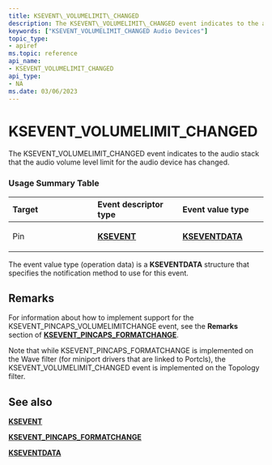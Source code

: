 ```yaml
---
title: KSEVENT\_VOLUMELIMIT\_CHANGED
description: The KSEVENT\_VOLUMELIMIT\_CHANGED event indicates to the audio stack that the audio volume level limit for the audio device has changed.
keywords: ["KSEVENT_VOLUMELIMIT_CHANGED Audio Devices"]
topic_type:
- apiref
ms.topic: reference
api_name:
- KSEVENT_VOLUMELIMIT_CHANGED
api_type:
- NA
ms.date: 03/06/2023
---
```



# KSEVENT\_VOLUMELIMIT\_CHANGED


The KSEVENT\_VOLUMELIMIT\_CHANGED event indicates to the audio stack that the audio volume level limit for the audio device has changed.

### <span id="usage_summary_table"></span><span id="USAGE_SUMMARY_TABLE"></span> Usage Summary Table

<table>
<colgroup>
<col width="33%" />
<col width="33%" />
<col width="33%" />
</colgroup>
<thead>
<tr class="header">
<th align="left">Target</th>
<th align="left">Event descriptor type</th>
<th align="left">Event value type</th>
</tr>
</thead>
<tbody>
<tr class="odd">
<td align="left"><p>Pin</p></td>
<td align="left"><p><a href="/windows-hardware/drivers/stream/ksevent-structure" data-raw-source="[&lt;strong&gt;KSEVENT&lt;/strong&gt;](../stream/ksevent-structure.md)"><strong>KSEVENT</strong></a></p></td>
<td align="left"><p><a href="/windows-hardware/drivers/ddi/ks/ns-ks-kseventdata" data-raw-source="[&lt;strong&gt;KSEVENTDATA&lt;/strong&gt;](/windows-hardware/drivers/ddi/ks/ns-ks-kseventdata)"><strong>KSEVENTDATA</strong></a></p></td>
</tr>
</tbody>
</table>

 

The event value type (operation data) is a **KSEVENTDATA** structure that specifies the notification method to use for this event.

## Remarks

For information about how to implement support for the KSEVENT\_PINCAPS\_VOLUMELIMITCHANGE event, see the **Remarks** section of [**KSEVENT\_PINCAPS\_FORMATCHANGE**](ksevent-pincaps-formatchange.md).

Note that while KSEVENT\_PINCAPS\_FORMATCHANGE is implemented on the Wave filter (for miniport drivers that are linked to Portcls), the KSEVENT\_VOLUMELIMIT\_CHANGED event is implemented on the Topology filter.

## <span id="see_also"></span>See also


[**KSEVENT**](../stream/ksevent-structure.md)

[**KSEVENT\_PINCAPS\_FORMATCHANGE**](ksevent-pincaps-formatchange.md)

[**KSEVENTDATA**](/windows-hardware/drivers/ddi/ks/ns-ks-kseventdata)
